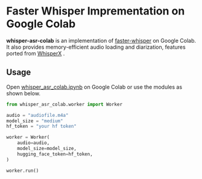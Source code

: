 # Faster Whisper Imprementation on Google Colab
**whisper-asr-colab** is an implementation of [faster-whisper](https://github.com/SYSTRAN/faster-whisper) on Google Colab.
It also provides memory-efficient audio loading and diarization, features ported from [WhisperX](https://github.com/m-bain/whisperX) .

## Usage
Open [whisper_asr_colab.ipynb](https://github.com/pneuly/whisper-asr-colab/blob/main/whisper_asr_colab.ipynb) on Google Colab or use the modules as shown below.
```python
from whisper_asr_colab.worker import Worker

audio = "audiofile.m4a"
model_size = "medium"
hf_token = "your hf token"

worker = Worker(
    audio=audio,
    model_size=model_size,
    hugging_face_token=hf_token,
)

worker.run()
```
